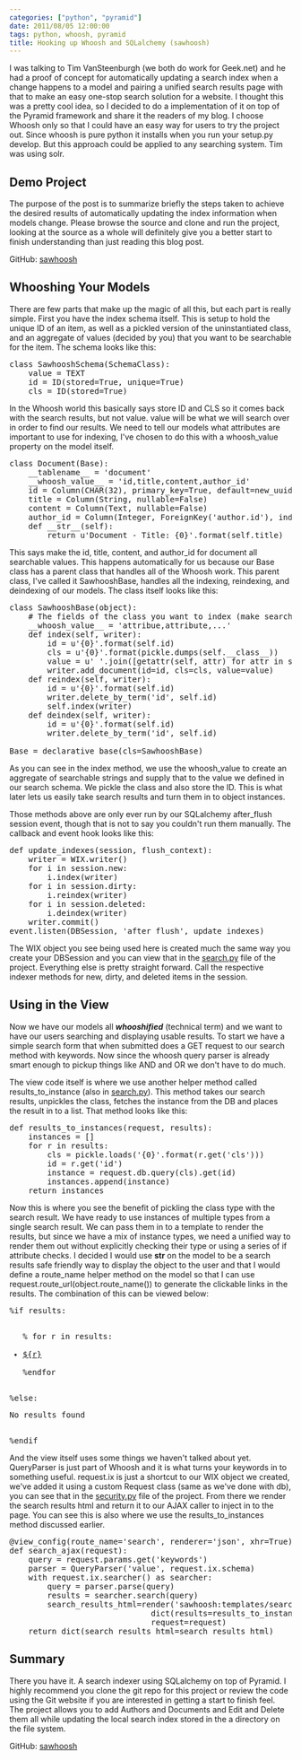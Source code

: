 ```yaml
---
categories: ["python", "pyramid"]
date: 2011/08/05 12:00:00
tags: python, whoosh, pyramid
title: Hooking up Whoosh and SQLalchemy (sawhoosh)
---
```


I was talking to Tim VanSteenburgh (we both do work for Geek.net) and he had a proof of concept for automatically updating a search index when a change happens to a model and pairing a unified search results page with that to make an easy one-stop search solution for a website. I thought this was a pretty cool idea, so I decided to do a implementation of it on top of the Pyramid framework and share it the readers of my blog. I choose Whoosh only so that I could have an easy way for users to try the project out. Since whoosh is pure python it installs when you run your setup.py develop. But this approach could be applied to any searching system. Tim was using solr.

Demo Project
------------
The purpose of the post is to summarize briefly the steps taken to achieve the desired results of automatically updating the index information when models change. Please browse the source and clone and run the project, looking at the source as a whole will definitely give you a better start to finish understanding than just reading this blog post.

GitHub: <a href="https://github.com/wwitzel3/sawhoosh">sawhoosh</a>

Whooshing Your Models
---------------------
There are few parts that make up the magic of all this, but each part is really simple. First you have the index schema itself. This is setup to hold the unique ID of an item, as well as a pickled version of the uninstantiated class, and an aggregate of values (decided by you) that you want to be searchable for the item. The schema looks like this:

<pre class="brush: py">
class SawhooshSchema(SchemaClass):
    value = TEXT
    id = ID(stored=True, unique=True)
    cls = ID(stored=True)
</pre>

In the Whoosh world this basically says store ID and CLS so it comes back with the search results, but not value. value will be what we will search over in order to find our results. We need to tell our models what attributes are important to use for indexing, I've chosen to do this with a whoosh_value property on the model itself.

<pre class="brush: py">
class Document(Base):
    __tablename__ = 'document'
    __whoosh_value__ = 'id,title,content,author_id'
    id = Column(CHAR(32), primary_key=True, default=new_uuid)
    title = Column(String, nullable=False)
    content = Column(Text, nullable=False)
    author_id = Column(Integer, ForeignKey('author.id'), index=True)
    def __str__(self):
        return u'Document - Title: {0}'.format(self.title)
</pre>

This says make the id, title, content, and author_id for document all searchable values. This happens automatically for us because our Base class has a parent class that handles all of the Whoosh work. This parent class, I've called it SawhooshBase, handles all the indexing, reindexing, and deindexing of our models. The class itself looks like this:

<pre class="brush: py">
class SawhooshBase(object):
    # The fields of the class you want to index (make searchable)
    __whoosh_value__ = 'attribue,attribute,...'
    def index(self, writer):
        id = u'{0}'.format(self.id)
        cls = u'{0}'.format(pickle.dumps(self.__class__))
        value = u' '.join([getattr(self, attr) for attr in self.__whoosh_value__.split(',')])
        writer.add_document(id=id, cls=cls, value=value)
    def reindex(self, writer):
        id = u'{0}'.format(self.id)
        writer.delete_by_term('id', self.id)
        self.index(writer)
    def deindex(self, writer):
        id = u'{0}'.format(self.id)
        writer.delete_by_term('id', self.id)
        
Base = declarative_base(cls=SawhooshBase)
</pre>

As you can see in the index method, we use the whoosh_value to create an aggregate of searchable strings and supply that to the value we defined in our search schema. We pickle the class and also store the ID. This is what later lets us easily take search results and turn them in to object instances.

Those methods above are only ever run by our SQLalchemy after_flush session event, though that is not to say you couldn't run them manually. The callback and event hook looks like this:

<pre class="brush: py">
def update_indexes(session, flush_context):
    writer = WIX.writer()
    for i in session.new:
        i.index(writer)
    for i in session.dirty:
        i.reindex(writer)
    for i in session.deleted:
        i.deindex(writer)        
    writer.commit()
event.listen(DBSession, 'after_flush', update_indexes)
</pre>

The WIX object you see being used here is created much the same way you create your DBSession and you can view that in the <a href="https://github.com/wwitzel3/sawhoosh/blob/master/sawhoosh/search.py">search.py</a> file of the project. Everything else is pretty straight forward. Call the respective indexer methods for new, dirty, and deleted items in the session.

Using in the View
-----------------
Now we have our models all ___whooshified___ (technical term) and we want to have our users searching and displaying usable results. To start we have a simple search form that when submitted does a GET request to our search method with keywords. Now since the whoosh query parser is already smart enough to pickup things like AND and OR we don't have to do much.

The view code itself is where we use another helper method called results_to_instance (also in <a href="https://github.com/wwitzel3/sawhoosh/blob/master/sawhoosh/search.py">search.py</a>). This method takes our search results, unpickles the class, fetches the instance from the DB and places the result in to a list. That method looks like this:

<pre class="brush: py">
def results_to_instances(request, results):
    instances = []
    for r in results:
        cls = pickle.loads('{0}'.format(r.get('cls')))
        id = r.get('id')
        instance = request.db.query(cls).get(id)
        instances.append(instance)
    return instances
</pre>

Now this is where you see the benefit of pickling the class type with the search result. We have ready to use instances of multiple types from a single search result. We can pass them in to a template to render the results, but since we have a mix of instance types, we need a unified way to render them out without explicitly checking their type or using a series of if attribute checks. I decided I would use __str__ on the model to be a search results safe friendly way to display the object to the user and that I would define a route_name helper method on the model so that I can use request.route_url(object.route_name()) to generate the clickable links in the results. The combination of this can be viewed below:

<pre class="brush: html">
%if results:
<ul id="search_results">
% for r in results:
    <li><a href="${request.route_url(r.route_name(), id=r.id)}">${r}</a></li>
%endfor
</ul>
%else:
<p>No results found</p>
%endif
</pre>

And the view itself uses some things we haven't talked about yet. QueryParser is just part of Whoosh and it is what turns your keywords in to something useful. request.ix is just a shortcut to our WIX object we created, we've added it using a custom Request class (same as we've done with db), you can see that in the <a href="https://github.com/wwitzel3/sawhoosh/blob/master/sawhoosh/security.py">security.py</a> file of the project. From there we render the search results html and return it to our AJAX caller to inject in to the page. You can see this is also where we use the results_to_instances method discussed earlier.

<pre class="brush: py">
@view_config(route_name='search', renderer='json', xhr=True)
def search_ajax(request):
    query = request.params.get('keywords')
    parser = QueryParser('value', request.ix.schema)
    with request.ix.searcher() as searcher:
        query = parser.parse(query)
        results = searcher.search(query)
        search_results_html=render('sawhoosh:templates/search/results.mako',
                              dict(results=results_to_instances(request, results)),
                              request=request)
    return dict(search_results_html=search_results_html)
</pre>

Summary
-------
There you have it. A search indexer using SQLalchemy on top of Pyramid. I highly recommend you clone the git repo for this project or review the code using the Git website if you are interested in getting a start to finish feel. The project allows you to add Authors and Documents and Edit and Delete them all while updating the local search index stored in the a directory on the file system.

GitHub: <a href="https://github.com/wwitzel3/sawhoosh">sawhoosh</a>

